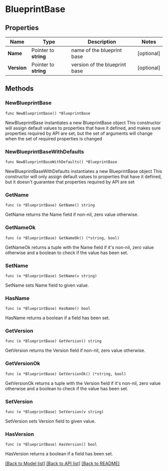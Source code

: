 # BlueprintBase

## Properties

Name | Type | Description | Notes
------------ | ------------- | ------------- | -------------
**Name** | Pointer to **string** | name of the blueprint base | [optional] 
**Version** | Pointer to **string** | version of the blueprint base | [optional] 

## Methods

### NewBlueprintBase

`func NewBlueprintBase() *BlueprintBase`

NewBlueprintBase instantiates a new BlueprintBase object
This constructor will assign default values to properties that have it defined,
and makes sure properties required by API are set, but the set of arguments
will change when the set of required properties is changed

### NewBlueprintBaseWithDefaults

`func NewBlueprintBaseWithDefaults() *BlueprintBase`

NewBlueprintBaseWithDefaults instantiates a new BlueprintBase object
This constructor will only assign default values to properties that have it defined,
but it doesn't guarantee that properties required by API are set

### GetName

`func (o *BlueprintBase) GetName() string`

GetName returns the Name field if non-nil, zero value otherwise.

### GetNameOk

`func (o *BlueprintBase) GetNameOk() (*string, bool)`

GetNameOk returns a tuple with the Name field if it's non-nil, zero value otherwise
and a boolean to check if the value has been set.

### SetName

`func (o *BlueprintBase) SetName(v string)`

SetName sets Name field to given value.

### HasName

`func (o *BlueprintBase) HasName() bool`

HasName returns a boolean if a field has been set.

### GetVersion

`func (o *BlueprintBase) GetVersion() string`

GetVersion returns the Version field if non-nil, zero value otherwise.

### GetVersionOk

`func (o *BlueprintBase) GetVersionOk() (*string, bool)`

GetVersionOk returns a tuple with the Version field if it's non-nil, zero value otherwise
and a boolean to check if the value has been set.

### SetVersion

`func (o *BlueprintBase) SetVersion(v string)`

SetVersion sets Version field to given value.

### HasVersion

`func (o *BlueprintBase) HasVersion() bool`

HasVersion returns a boolean if a field has been set.


[[Back to Model list]](../README.md#documentation-for-models) [[Back to API list]](../README.md#documentation-for-api-endpoints) [[Back to README]](../README.md)


